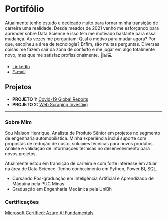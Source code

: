 # Portifólio

Atualmente tenho estudo e dedicado muito para tornar minha transição de carreira uma realidade. 
Desde meados de 2021 venho me esforçando para aprender sobre Data Science e isso tem me motivado bastante para essa mudança. 
Às vezes me perguntam: Qual o motivo para mudar agora? Por que, escolheu a área de tecnologia? Enfim, são muitas perguntas. 
Diversas coisas me fazem sair da zona de conforto e me jogar em algo totalmente novo, mas que me satisfaz profissionalmente. 🚀📊💻


* [LinkedIn](https://www.linkedin.com/in/maison-henrique/)
* [E-mail](maisonhenrique@gmail.com)


## Projetos

* **PROJETO 1:** [Covid-19 Global Reports](https://github.com/maisonhenrique/portifolio/tree/main/Covid19_Global_Reports)
* **PROJETO 2:** [Web Scraping Investing](https://github.com/maisonhenrique/portifolio/tree/main/Web_Scraping_Investing)

----

### Sobre Mim

Sou Maison Henrique, Analista de Produto Sênior em projetos no segmento de engenharia automobilística. 
Minha experiência inclui suporte com propostas de redução de custo, soluções técnicas para novos produtos. 
Análise e validação de informações técnicas no desenvolvimento para novos projetos. 

Atualmente estou em transição de carreira e com forte interesse em atuar na área de Data Science. Tenho conhecimento em Python, Power BI, SQL.

* Cursando Pós-graduação em Inteligência Artificial e Aprendizado de Máquina pela PUC Minas
* Graduação em Engenharia Mecânica pela UniBh


### Certificações

[Microsoft Certified: Azure AI Fundamentals](https://www.credly.com/badges/1cd62a55-522e-4c72-b491-2100d1be0d3d?source=linked_in_profile)
